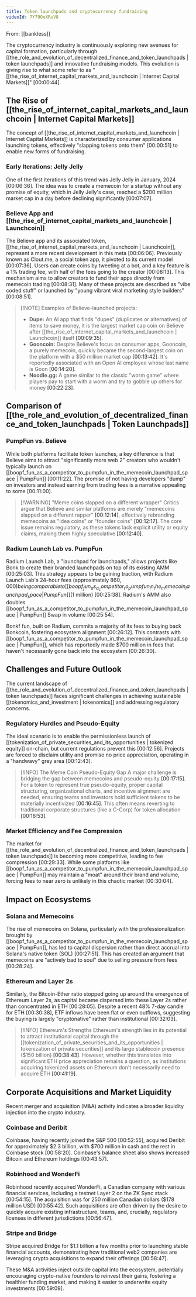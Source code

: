 ```yaml
---
title: Token launchpads and cryptocurrency fundraising
videoId: 7Y79OoXRuV8
---
```


From: [[bankless]] <br/> 

The cryptocurrency industry is continuously exploring new avenues for capital formation, particularly through [[the_role_and_evolution_of_decentralized_finance_and_token_launchpads | token launchpads]] and innovative fundraising models. This evolution is giving rise to what some refer to as "[[the_rise_of_internet_capital_markets_and_launchcoin | Internet Capital Markets]]" <a class="yt-timestamp" data-t="00:00:44">[00:00:44]</a>.

## The Rise of [[the_rise_of_internet_capital_markets_and_launchcoin | Internet Capital Markets]]

The concept of [[the_rise_of_internet_capital_markets_and_launchcoin | Internet Capital Markets]] is characterized by consumer applications launching tokens, effectively "slapping tokens onto them" <a class="yt-timestamp" data-t="00:00:51">[00:00:51]</a> to enable new forms of fundraising.

### Early Iterations: Jelly Jelly
One of the first iterations of this trend was Jelly Jelly in January, 2024 <a class="yt-timestamp" data-t="00:06:36">[00:06:36]</a>. The idea was to create a memecoin for a startup without any promise of equity, which in Jelly Jelly's case, reached a $200 million market cap in a day before declining significantly <a class="yt-timestamp" data-t="00:07:07">[00:07:07]</a>.

### Believe App and [[the_rise_of_internet_capital_markets_and_launchcoin | Launchcoin]]
The Believe app and its associated token, [[the_rise_of_internet_capital_markets_and_launchcoin | Launchcoin]], represent a more recent development in this meta <a class="yt-timestamp" data-t="00:06:06">[00:06:06]</a>. Previously known as Clout.me, a social token app, it pivoted to its current model <a class="yt-timestamp" data-t="00:07:36">[00:07:36]</a>.
Users can create coins by tweeting at a bot, and a key feature is a 1% trading fee, with half of the fees going to the creator <a class="yt-timestamp" data-t="00:08:13">[00:08:13]</a>. This mechanism aims to allow creators to fund their apps directly from memecoin trading <a class="yt-timestamp" data-t="00:08:31">[00:08:31]</a>. Many of these projects are described as "vibe coded stuff" or launched by "young vibrant viral marketing style builders" <a class="yt-timestamp" data-t="00:08:51">[00:08:51]</a>.

> [!NOTE] Examples of Believe-launched projects:
> *   **Dupe:** An AI app that finds "dupes" (duplicates or alternatives) of items to save money, it is the largest market cap coin on Believe after [[the_rise_of_internet_capital_markets_and_launchcoin | Launchcoin]] itself <a class="yt-timestamp" data-t="00:09:35">[00:09:35]</a>.
> *   **Gooncoin:** Despite Believe's focus on consumer apps, Gooncoin, a purely memecoin, quickly became the second-largest coin on the platform with a $50 million market cap <a class="yt-timestamp" data-t="00:13:42">[00:13:42]</a>. It's reportedly associated with an Open AI employee whose last name is Goon <a class="yt-timestamp" data-t="00:14:20">[00:14:20]</a>.
> *   **Noodle.gg:** A game similar to the classic "worm game" where players pay to start with a worm and try to gobble up others for money <a class="yt-timestamp" data-t="00:22:23">[00:22:23]</a>.

## Comparison of [[the_role_and_evolution_of_decentralized_finance_and_token_launchpads | Token Launchpads]]

### PumpFun vs. Believe
While both platforms facilitate token launches, a key difference is that Believe aims to attract "significantly more web 2" creators who wouldn't typically launch on [[boopf_fun_as_a_competitor_to_pumpfun_in_the_memecoin_launchpad_space | PumpFun]] <a class="yt-timestamp" data-t="00:11:22">[00:11:22]</a>. The promise of not having developers "dump" on investors and instead earning from trading fees is a narrative appealing to some <a class="yt-timestamp" data-t="00:11:00">[00:11:00]</a>.

> [!WARNING] "Meme coins slapped on a different wrapper"
> Critics argue that Believe and similar platforms are merely "memecoins slapped on a different rapper" <a class="yt-timestamp" data-t="00:12:14">[00:12:14]</a>, effectively rebranding memecoins as "idea coins" or "founder coins" <a class="yt-timestamp" data-t="00:12:17">[00:12:17]</a>. The core issue remains regulatory, as these tokens lack explicit utility or equity claims, making them highly speculative <a class="yt-timestamp" data-t="00:12:40">[00:12:40]</a>.

### Radium Launch Lab vs. PumpFun
Radium Launch Lab, a "launchpad for launchpads," allows projects like Bonk to create their branded launchpads on top of its existing AMM <a class="yt-timestamp" data-t="00:25:03">[00:25:03]</a>. This strategy appears to be gaining traction, with Radium Launch Lab's 24-hour fees (approximately $860,000) being comparable to [[boopf_fun_as_a_competitor_to_pumpfun_in_the_memecoin_launchpad_space | PumpFun]] ($1 million) <a class="yt-timestamp" data-t="00:25:38">[00:25:38]</a>. Radium's AMM also doubles [[boopf_fun_as_a_competitor_to_pumpfun_in_the_memecoin_launchpad_space | PumpFun]] Swap in volume <a class="yt-timestamp" data-t="00:25:54">[00:25:54]</a>.

Bonkf fun, built on Radium, commits a majority of its fees to buying back Bonkcoin, fostering ecosystem alignment <a class="yt-timestamp" data-t="00:26:12">[00:26:12]</a>. This contrasts with [[boopf_fun_as_a_competitor_to_pumpfun_in_the_memecoin_launchpad_space | PumpFun]], which has reportedly made $700 million in fees that haven't necessarily gone back into the ecosystem <a class="yt-timestamp" data-t="00:26:30">[00:26:30]</a>.

## Challenges and Future Outlook

The current landscape of [[the_role_and_evolution_of_decentralized_finance_and_token_launchpads | token launchpads]] faces significant challenges in achieving sustainable [[tokenomics_and_investment | tokenomics]] and addressing regulatory concerns.

### Regulatory Hurdles and Pseudo-Equity
The ideal scenario is to enable the permissionless launch of [[tokenization_of_private_securities_and_its_opportunities | tokenized equity]] on-chain, but current regulations prevent this <a class="yt-timestamp" data-t="00:12:56">[00:12:56]</a>. Projects are forced to disclaim utility and promise no price appreciation, operating in a "handwavy" grey area <a class="yt-timestamp" data-t="00:12:43">[00:12:43]</a>.

> [!INFO] The Meme Coin Pseudo-Equity Gap
> A major challenge is bridging the gap between memecoins and pseudo-equity <a class="yt-timestamp" data-t="00:17:15">[00:17:15]</a>. For a token to represent true pseudo-equity, proper capital structuring, organizational charts, and incentive alignment are needed, ensuring teams and investors hold sufficient tokens to be materially incentivized <a class="yt-timestamp" data-t="00:16:45">[00:16:45]</a>. This often means reverting to traditional corporate structures (like a C-Corp) for token allocation <a class="yt-timestamp" data-t="00:16:53">[00:16:53]</a>.

### Market Efficiency and Fee Compression
The market for [[the_role_and_evolution_of_decentralized_finance_and_token_launchpads | token launchpads]] is becoming more competitive, leading to fee compression <a class="yt-timestamp" data-t="00:29:33">[00:29:33]</a>. While some platforms like [[boopf_fun_as_a_competitor_to_pumpfun_in_the_memecoin_launchpad_space | PumpFun]] may maintain a "moat" around their brand and volume, forcing fees to near zero is unlikely in this chaotic market <a class="yt-timestamp" data-t="00:30:04">[00:30:04]</a>.

## Impact on Ecosystems

### Solana and Memecoins
The rise of memecoins on Solana, particularly with the professionalization brought by [[boopf_fun_as_a_competitor_to_pumpfun_in_the_memecoin_launchpad_space | PumpFun]], has led to capital dispersion rather than direct accrual into Solana's native token (SOL) <a class="yt-timestamp" data-t="00:27:51">[00:27:51]</a>. This has created an argument that memecoins are "actively bad to soul" due to selling pressure from fees <a class="yt-timestamp" data-t="00:28:24">[00:28:24]</a>.

### Ethereum and Layer 2s
Similarly, the Bitcoin-Ether ratio stopped going up around the emergence of Ethereum Layer 2s, as capital became dispersed into these Layer 2s rather than concentrated in ETH <a class="yt-timestamp" data-t="00:28:05">[00:28:05]</a>. Despite a recent 48% 7-day candle for ETH <a class="yt-timestamp" data-t="00:30:38">[00:30:38]</a>, ETF inflows have been flat or even outflows, suggesting the buying is largely "cryptonative" rather than institutional <a class="yt-timestamp" data-t="00:32:03">[00:32:03]</a>.

> [!INFO] Ethereum's Strengths
> Ethereum's strength lies in its potential to attract institutional capital through the [[tokenization_of_private_securities_and_its_opportunities | tokenization of private securities]] and its large stablecoin presence ($150 billion) <a class="yt-timestamp" data-t="00:38:43">[00:38:43]</a>. However, whether this translates into significant ETH price appreciation remains a question, as institutions acquiring tokenized assets on Ethereum don't necessarily need to acquire ETH <a class="yt-timestamp" data-t="00:41:19">[00:41:19]</a>.

## Corporate Acquisitions and Market Liquidity

Recent merger and acquisition (M&A) activity indicates a broader liquidity injection into the crypto industry.

### Coinbase and Deribit
Coinbase, having recently joined the S&P 500 <a class="yt-timestamp" data-t="00:52:55">[00:52:55]</a>, acquired Deribit for approximately $2.3 billion, with $700 million in cash and the rest in Coinbase stock <a class="yt-timestamp" data-t="00:58:20">[00:58:20]</a>. Coinbase's balance sheet also shows increased Bitcoin and Ethereum holdings <a class="yt-timestamp" data-t="00:43:57">[00:43:57]</a>.

### Robinhood and WonderFi
Robinhood recently acquired WonderFi, a Canadian company with various financial services, including a testnet Layer 2 on the ZK Sync stack <a class="yt-timestamp" data-t="00:54:15">[00:54:15]</a>. The acquisition was for 250 million Canadian dollars ($178 million USD) <a class="yt-timestamp" data-t="00:55:42">[00:55:42]</a>. Such acquisitions are often driven by the desire to quickly acquire existing infrastructure, teams, and, crucially, regulatory licenses in different jurisdictions <a class="yt-timestamp" data-t="00:56:47">[00:56:47]</a>.

### Stripe and Bridge
Stripe acquired Bridge for $1.1 billion a few months prior to launching stable financial accounts, demonstrating how traditional web2 companies are leveraging crypto acquisitions to expand their offerings <a class="yt-timestamp" data-t="00:58:47">[00:58:47]</a>.

These M&A activities inject outside capital into the ecosystem, potentially encouraging crypto-native founders to reinvest their gains, fostering a healthier funding market, and making it easier to underwrite equity investments <a class="yt-timestamp" data-t="00:59:09">[00:59:09]</a>.